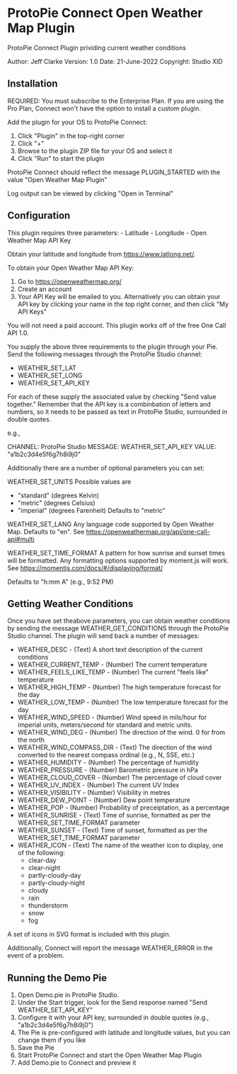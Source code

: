 # ProtoPie Connect Open Weather Map Plugin

ProtoPie Connect Plugin prividing current weather conditions

Author: 	Jeff Clarke
Version:	1.0
Date:		21-June-2022
Copyright: 	Studio XID

## Installation

REQUIRED: You must subscribe to the Enterprise Plan. If you
are using the Pro Plan, Connect won't have the option to
install a custom plugin.

Add the plugin for your OS to ProtoPie Connect:

1. Click "Plugin" in the top-right corner
2. Click "+"
3. Browse to the plugin ZIP file for your OS and select it
4. Click "Run" to start the plugin

ProtoPie Connect should reflect the message PLUGIN_STARTED
with the value "Open Weather Map Plugin"

Log output can be viewed by clicking "Open in Terminal"



## Configuration

This plugin requires three parameters:
	- Latitude
	- Longitude
	- Open Weather Map API Key

Obtain your latitude and longitude from https://www.latlong.net/.

To obtain your Open Weather Map API Key:

1. Go to https://openweathermap.org/
2. Create an account
3. Your API Key will be emailed to you. Alternatively you can
	obtain your API key by clicking your name in the top right
	corner, and then click "My API Keys"

You will not need a paid account.  This plugin works off of the free One Call API 1.0.

You supply the above three requirements to the plugin through your Pie.
Send the following messages through the ProtoPie Studio channel:
* WEATHER_SET_LAT
* WEATHER_SET_LONG
* WEATHER_SET_API_KEY

For each of these supply the associated value by checking "Send value together." Remember
that the API key is a combinbation of letters and numbers, so it needs to be passed as text
in ProtoPie Studio, surrounded in double quotes.

e.g., 

CHANNEL:	ProtoPie Studio
MESSAGE:	WEATHER_SET_API_KEY
VALUE:		"a1b2c3d4e5f6g7h8i9j0"

Additionally there are a number of optional parameters you can set:

WEATHER_SET_UNITS
Possible values are
* "standard" (degrees Kelvin)
* "metric" (degrees Celsius)
* "imperial" (degrees Farenheit)
Defaults to "metric"

WEATHER_SET_LANG
Any language code supported by Open Weather Map.  Defaults to "en".
See https://openweathermap.org/api/one-call-api#multi

WEATHER_SET_TIME_FORMAT
A pattern for how sunrise and sunset times will be formatted.
Any formatting options supported by moment.js will work. See
https://momentjs.com/docs/#/displaying/format/

Defaults to "h:mm A" (e.g., 9:52 PM)



## Getting Weather Conditions

Once you have set theabove parameters, you can obtain weather conditions
by sending the message WEATHER_GET_CONDITIONS through the ProtoPie Studio
channel. The plugin will send back a number of messages:

* WEATHER_DESC - (Text) A short text description of the current conditions
* WEATHER_CURRENT_TEMP - (Number) The current temperature
* WEATHER_FEELS_LIKE_TEMP - (Number) The current "feels like" temperature
* WEATHER_HIGH_TEMP - (Number) The high temperature forecast for the day
* WEATHER_LOW_TEMP - (Number) The low temperature forecast for the day
* WEATHER_WIND_SPEED - (Number) Wind speed in mils/hour for imperial units, meters/second for standard and metric units.
* WEATHER_WIND_DEG - (Number) The direction of the wind. 0 for from the north
* WEATHER_WIND_COMPASS_DIR - (Text) The direction of the wind converted to the nearest compass ordinal (e.g., N, SSE, etc.)
* WEATHER_HUMIDITY - (Number) The percentage of humidity
* WEATHER_PRESSURE - (Number) Barometric pressure in hPa
* WEATHER_CLOUD_COVER - (Number) The percentage of cloud cover
* WEATHER_UV_INDEX - (Number) The current UV Index
* WEATHER_VISIBILITY - (Number) Visibility in metres
* WEATHER_DEW_POINT - (Number) Dew point temperature
* WEATHER_POP - (Number) Probability of preceiptation, as a percentage
* WEATHER_SUNRISE - (Text) Time of sunrise, formatted as per the WEATHER_SET_TIME_FORMAT parameter
* WEATHER_SUNSET - (Text) Time of sunset, formatted as per the WEATHER_SET_TIME_FORMAT parameter
* WEATHER_ICON - (Text) The name of the weather icon to display, one of the following:
	* clear-day
	* clear-night
	* partly-cloudy-day
	* partly-cloudy-night
	* cloudy
	* rain
	* thunderstorm
	* snow
	* fog

A set of icons in SVG format is included with this plugin.

Additionally, Connect will report the message WEATHER_ERROR in the event of a problem.


## Running the Demo Pie

1. Open Demo.pie in ProtoPie Studio.
2. Under the Start trigger, look for the Send response named  "Send WEATHER_SET_API_KEY"
3. Configure it with your API key, surrounded in double quotes (e.g., "a1b2c3d4e5f6g7h8i9j0")
4. The Pie is pre-configured with latitude and longitude values, but you can change them if you like
4. Save the Pie
5. Start ProtoPie Connect and start the Open Weather Map Plugin
6. Add Demo.pie to Connect and preview it
